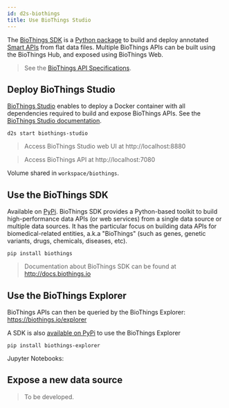 ```yaml
---
id: d2s-biothings
title: Use BioThings Studio
---
```


The [BioThings SDK](https://docs.biothings.io/en/latest/) is a [Python package](https://pypi.org/project/biothings/) to build and deploy annotated [Smart APIs](https://smart-api.info/) from flat data files. Multiple BioThings APIs can be built using the BioThings Hub, and exposed using BioThings Web.

> See the [BioThings API Specifications](https://biothings.io/specs/).

## Deploy BioThings Studio

[BioThings Studio](https://github.com/biothings/biothings_studio) enables to deploy a Docker container with all dependencies required to build and expose BioThings APIs. See the [BioThings Studio documentation](https://docs.biothings.io/en/latest/doc/studio.html#part-1-single-datasource).

```shell
d2s start biothings-studio
```

> Access BioThings Studio web UI at http://localhost:8880

> Access BioThings API at http://localhost:7080

Volume shared in `workspace/biothings`.

## Use the BioThings SDK

Available on [PyPi](https://pypi.org/project/biothings/). BioThings SDK provides a Python-based toolkit to build  high-performance data APIs (or web services) from a single data source  or multiple data sources. It has the particular focus on building data  APIs for biomedical-related entities, a.k.a "BioThings" (such as genes,  genetic variants, drugs, chemicals, diseases, etc).

```shell
pip install biothings
```

> Documentation about BioThings SDK can be found at http://docs.biothings.io

## Use the BioThings Explorer

BioThings APIs can then be queried by the BioThings Explorer: https://biothings.io/explorer

A SDK is also [available on PyPi](https://pypi.org/project/biothings-explorer/) to use the BioThings Explorer

```shell
pip install biothings-explorer
```

Jupyter Notebooks:

## Expose a new data source

> To be developed.